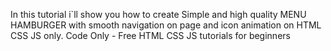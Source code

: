 In this tutorial i`ll show you how to create Simple and high quality MENU HAMBURGER with smooth navigation on page and icon animation on HTML CSS JS only. Code Only - Free HTML CSS JS tutorials for beginners
